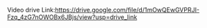 Video drive Link:https://drive.google.com/file/d/1mOwQEwGVPRJI-Fzq_4zG7nOWOBx6JBjs/view?usp=drive_link
